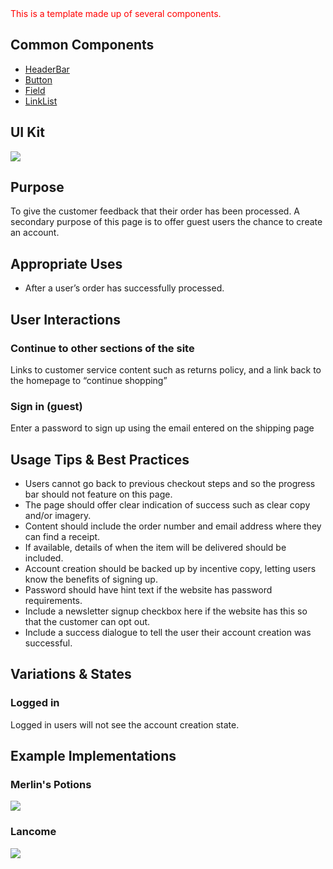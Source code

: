 <div style="color:red; margin-bottom:20px;">
    This is a template made up of several components.
</div>

## Common Components

- [HeaderBar](#!/HeaderBar)
- [Button](#!/Button)
- [Field](#!/Field)
- [LinkList](#!/LinkList)

## UI Kit

![](../../assets/images/templates/checkout-confirmation/confirmation-uikit.png)

## Purpose

To give the customer feedback that their order has been processed. A secondary purpose of this page is to offer guest users the chance to create an account.

## Appropriate Uses

- After a user’s order has successfully processed.

## User Interactions

### Continue to other sections of the site
Links to customer service content such as returns policy, and a link back to the homepage to “continue shopping”

### Sign in (guest)
Enter a password to sign up using the email entered on the shipping page

## Usage Tips & Best Practices

- Users cannot go back to previous checkout steps and so the progress bar should not feature on this page.
- The page should offer clear indication of success such as clear copy and/or imagery.
- Content should include the order number and email address where they can find a receipt.
- If available, details of when the item will be delivered should be included.
- Account creation should be backed up by incentive copy, letting users know the benefits of signing up.
- Password should have hint text if the website has password requirements.
- Include a newsletter signup checkbox here if the website has this so that the customer can opt out.
- Include a success dialogue to tell the user their account creation was successful.

## Variations & States

### Logged in
Logged in users will not see the account creation state.

## Example Implementations

### Merlin's Potions

![](../../assets/images/templates/checkout-confirmation/confirmation-merlins.png)

### Lancome

![](../../assets/images/templates/checkout-confirmation/confirmation-lancome.png)
